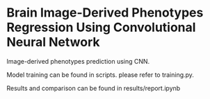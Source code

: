 # Brain Image-Derived Phenotypes Regression Using Convolutional Neural Network 

Image-derived phenotypes prediction using CNN. 

Model training can be found in scripts. please refer to training.py.

Results and comparison can be found in results/report.ipynb